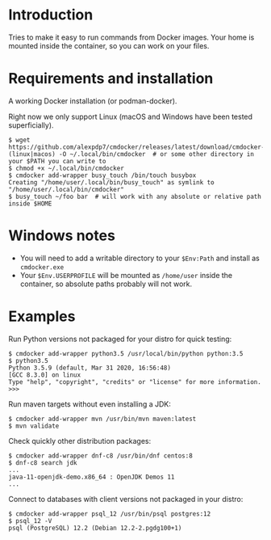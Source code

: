 # Introduction

Tries to make it easy to run commands from Docker images. Your home is mounted inside the container, so you can work on your files.

# Requirements and installation

A working Docker installation (or podman-docker).

Right now we only support Linux (macOS and Windows have been tested superficially).

```
$ wget https://github.com/alexpdp7/cmdocker/releases/latest/download/cmdocker-(linux|macos) -O ~/.local/bin/cmdocker  # or some other directory in your $PATH you can write to
$ chmod +x ~/.local/bin/cmdocker
$ cmdocker add-wrapper busy_touch /bin/touch busybox
Creating "/home/user/.local/bin/busy_touch" as symlink to "/home/user/.local/bin/cmdocker"
$ busy_touch ~/foo bar  # will work with any absolute or relative path inside $HOME
```

# Windows notes

* You will need to add a writable directory to your `$Env:Path` and install as `cmdocker.exe`
* Your `$Env.USERPROFILE` will be mounted as `/home/user` inside the container, so absolute paths probably will not work.

# Examples

Run Python versions not packaged for your distro for quick testing:

```
$ cmdocker add-wrapper python3.5 /usr/local/bin/python python:3.5
$ python3.5
Python 3.5.9 (default, Mar 31 2020, 16:56:48) 
[GCC 8.3.0] on linux
Type "help", "copyright", "credits" or "license" for more information.
>>>
```

Run maven targets without even installing a JDK:

```
$ cmdocker add-wrapper mvn /usr/bin/mvn maven:latest
$ mvn validate
```

Check quickly other distribution packages:

```
$ cmdocker add-wrapper dnf-c8 /usr/bin/dnf centos:8
$ dnf-c8 search jdk
...
java-11-openjdk-demo.x86_64 : OpenJDK Demos 11
...
```

Connect to databases with client versions not packaged in your distro:

```
$ cmdocker add-wrapper psql_12 /usr/bin/psql postgres:12
$ psql_12 -V
psql (PostgreSQL) 12.2 (Debian 12.2-2.pgdg100+1)
```
